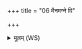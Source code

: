 +++
title = "06 मैनमग्ने वि"

+++
<details><summary>मूलम् (WS)</summary>

मैनमग्ने वि दहो माभि शूशुचो मास्य त्वचं चिक्षिपो मा शरीरम् ।  
यदा शृतं कृणवो जातवेदो ऽथेमेनं प्र हिणुतात् पितृभ्यः ॥ ८ ॥
</details>